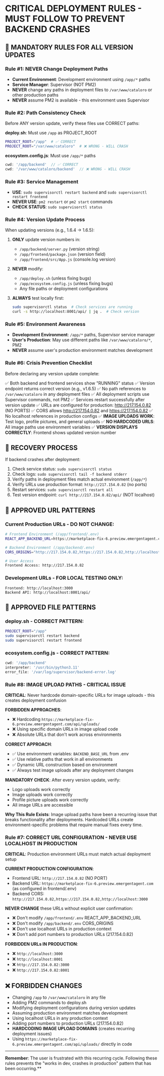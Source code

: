 # CRITICAL DEPLOYMENT RULES - MUST FOLLOW TO PREVENT BACKEND CRASHES

## 🚨 MANDATORY RULES FOR ALL VERSION UPDATES

### Rule #1: NEVER Change Deployment Paths
- **Current Environment**: Development environment using `/app/*` paths
- **Service Manager**: Supervisor (NOT PM2)
- **NEVER** change any paths in deployment files to `/var/www/cataloro` or other production paths
- **NEVER** assume PM2 is available - this environment uses Supervisor

### Rule #2: Path Consistency Check
Before ANY version update, verify these files use CORRECT paths:

**deploy.sh**: Must use `/app` as PROJECT_ROOT
```bash
PROJECT_ROOT="/app"  # ✅ CORRECT
PROJECT_ROOT="/var/www/cataloro"  # ❌ WRONG - WILL CRASH
```

**ecosystem.config.js**: Must use `/app/*` paths
```javascript
cwd: '/app/backend'  // ✅ CORRECT
cwd: '/var/www/cataloro/backend'  // ❌ WRONG - WILL CRASH
```

### Rule #3: Service Management
- **USE**: `sudo supervisorctl restart backend` and `sudo supervisorctl restart frontend`
- **NEVER USE**: `pm2 restart` or `pm2 start` commands
- **CHECK STATUS**: `sudo supervisorctl status`

### Rule #4: Version Update Process
When updating versions (e.g., 1.6.4 → 1.6.5):

1. **ONLY** update version numbers in:
   - `/app/backend/server.py` (version string)
   - `/app/frontend/package.json` (version field)
   - `/app/frontend/src/App.js` (console.log version)

2. **NEVER** modify:
   - `/app/deploy.sh` (unless fixing bugs)
   - `/app/ecosystem.config.js` (unless fixing bugs)
   - Any file paths or deployment configurations

3. **ALWAYS** test locally first:
   ```bash
   sudo supervisorctl status  # Check services are running
   curl -s http://localhost:8001/api/ | jq .  # Check version
   ```

### Rule #5: Environment Awareness
- **Development Environment**: `/app/*` paths, Supervisor service manager
- **User's Production**: May use different paths like `/var/www/cataloro/*`, PM2
- **NEVER** assume user's production environment matches development

### Rule #6: Crisis Prevention Checklist
Before declaring any version update complete:

✅ Both backend and frontend services show "RUNNING" status
✅ Version endpoint returns correct version (e.g., v1.6.5)
✅ No path references to `/var/www/cataloro` in any deployment files
✅ All deployment scripts use Supervisor commands, not PM2
✅ Services restart successfully after version update
✅ URLs are configured for production: http://217.154.0.82 (NO PORTS)
✅ CORS allows http://217.154.0.82 and https://217.154.0.82
✅ No localhost references in production configs
✅ **IMAGE UPLOADS WORK**: Test logo, profile pictures, and general uploads
✅ **NO HARDCODED URLS**: All image paths use environment variables
✅ **VERSION DISPLAYS CORRECTLY**: Frontend shows updated version number

## 🔧 RECOVERY PROCESS
If backend crashes after deployment:

1. Check service status: `sudo supervisorctl status`
2. Check logs: `sudo supervisorctl tail -f backend stderr`
3. Verify paths in deployment files match actual environment (`/app/*`)
4. Verify URLs use production format: `http://217.154.0.82` (no ports)
5. Restart services: `sudo supervisorctl restart all`
6. Test version endpoint: `curl http://217.154.0.82/api/` (NOT localhost)

## 📝 APPROVED URL PATTERNS

### Current Production URLs - DO NOT CHANGE:
```bash
# Frontend Environment (/app/frontend/.env)
REACT_APP_BACKEND_URL=https://marketplace-fix-6.preview.emergentagent.com

# Backend Environment (/app/backend/.env)  
CORS_ORIGINS="http://217.154.0.82,https://217.154.0.82,http://localhost:3000"

# User Access
Frontend Access: http://217.154.0.82
```

### Development URLs - FOR LOCAL TESTING ONLY:
```
Frontend: http://localhost:3000
Backend API: http://localhost:8001/api/
```

## 📝 APPROVED FILE PATTERNS

### deploy.sh - CORRECT PATTERN:
```bash
PROJECT_ROOT="/app"
sudo supervisorctl restart backend
sudo supervisorctl restart frontend
```

### ecosystem.config.js - CORRECT PATTERN:
```javascript
cwd: '/app/backend'
interpreter: '/usr/bin/python3.11'
error_file: '/var/log/supervisor/backend-error.log'
```

### Rule #8: IMAGE UPLOAD PATHS - CRITICAL ISSUE
**CRITICAL**: Never hardcode domain-specific URLs for image uploads - this creates deployment confusion

**FORBIDDEN APPROACHES**:
- ❌ Hardcoding `https://marketplace-fix-6.preview.emergentagent.com/api/uploads/`
- ❌ Using specific domain URLs in image upload code
- ❌ Absolute URLs that don't work across environments

**CORRECT APPROACH**:
- ✅ Use environment variables: `BACKEND_BASE_URL` from .env
- ✅ Use relative paths that work in all environments
- ✅ Dynamic URL construction based on environment
- ✅ Always test image uploads after any deployment changes

**MANDATORY CHECK**: After every version update, verify:
- Logo uploads work correctly
- Image uploads work correctly  
- Profile picture uploads work correctly
- All image URLs are accessible

**Why This Rule Exists**:
Image upload paths have been a recurring issue that breaks functionality after deployments. Hardcoded URLs create environment-specific problems that require manual fixes every time.

### Rule #7: CORRECT URL CONFIGURATION - NEVER USE LOCALHOST IN PRODUCTION
**CRITICAL**: Production environment URLs must match actual deployment setup

**CURRENT PRODUCTION CONFIGURATION**:
- Frontend URL: `http://217.154.0.82` (NO PORT)
- Backend URL: `https://marketplace-fix-6.preview.emergentagent.com` (as configured in frontend/.env)
- Backend CORS: `http://217.154.0.82,https://217.154.0.82,http://localhost:3000`

**NEVER CHANGE** these URLs without explicit user confirmation:
- ❌ Don't modify `/app/frontend/.env` REACT_APP_BACKEND_URL 
- ❌ Don't modify `/app/backend/.env` CORS_ORIGINS
- ❌ Don't use localhost URLs in production context
- ❌ Don't add port numbers to production URLs (217.154.0.82)

**FORBIDDEN URLs IN PRODUCTION**:
- ❌ `http://localhost:3000` 
- ❌ `http://localhost:8001`
- ❌ `http://217.154.0.82:3000`
- ❌ `http://217.154.0.82:8001`

## ❌ FORBIDDEN CHANGES
- Changing `/app` to `/var/www/cataloro` in any file
- Adding PM2 commands to deploy.sh
- Modifying deployment configurations during version updates
- Assuming production environment matches development
- Using localhost URLs in any production context
- Adding port numbers to production URLs (217.154.0.82)
- **HARDCODING IMAGE UPLOAD DOMAINS** (creates recurring deployment issues)
- Using `https://marketplace-fix-6.preview.emergentagent.com/api/uploads/` directly in code

---
**Remember**: The user is frustrated with this recurring cycle. Following these rules prevents the "works in dev, crashes in production" pattern that has been occurring.**